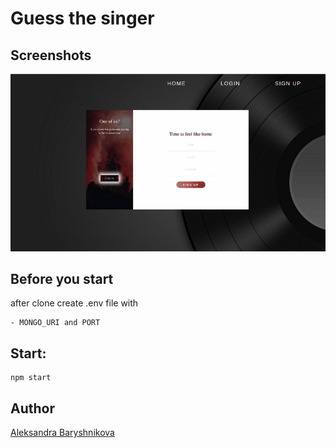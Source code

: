 # Guess the singer



## Screenshots
![Gif](/frontend/public/app.gif)

## Before you start
after clone create .env file with

```
- MONGO_URI and PORT

```

## Start:
```
npm start

```
## Author
[Aleksandra Baryshnikova](https://github.com/lexie0428)
